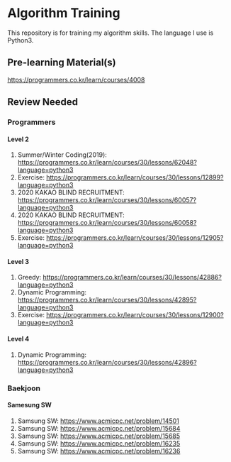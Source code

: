 # Algorithm Training
This repository is for training my algorithm skills.
The language I use is Python3.

## Pre-learning Material(s)
https://programmers.co.kr/learn/courses/4008

## Review Needed
### Programmers
#### Level 2
1. Summer/Winter Coding(2019): https://programmers.co.kr/learn/courses/30/lessons/62048?language=python3
2. Exercise: https://programmers.co.kr/learn/courses/30/lessons/12899?language=python3
3. 2020 KAKAO BLIND RECRUITMENT: https://programmers.co.kr/learn/courses/30/lessons/60057?language=python3
4. 2020 KAKAO BLIND RECRUITMENT: https://programmers.co.kr/learn/courses/30/lessons/60058?language=python3
5. Exercise: https://programmers.co.kr/learn/courses/30/lessons/12905?language=python3
#### Level 3
1. Greedy: https://programmers.co.kr/learn/courses/30/lessons/42886?language=python3
2. Dynamic Programming: https://programmers.co.kr/learn/courses/30/lessons/42895?language=python3
3. Exercise: https://programmers.co.kr/learn/courses/30/lessons/12900?language=python3
#### Level 4
1. Dynamic Programming: https://programmers.co.kr/learn/courses/30/lessons/42896?language=python3

### Baekjoon
#### Samesung SW
1. Samsung SW: https://www.acmicpc.net/problem/14501
2. Samsung SW: https://www.acmicpc.net/problem/15684
3. Samsung SW: https://www.acmicpc.net/problem/15685
4. Samsung SW: https://www.acmicpc.net/problem/16235
5. Samsung SW: https://www.acmicpc.net/problem/16236
